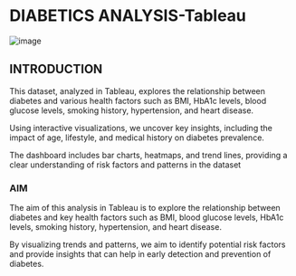# DIABETICS ANALYSIS-Tableau
![image](https://github.com/user-attachments/assets/947df7e6-93ab-4592-afab-64ea1f3e32aa)

## INTRODUCTION

This dataset, analyzed in Tableau, explores the relationship between diabetes and various health factors such as BMI, HbA1c levels, blood glucose levels, smoking history, hypertension, and heart disease. 

Using interactive visualizations, we uncover key insights, including the impact of age, lifestyle, and medical history on diabetes prevalence. 

The dashboard includes bar charts, heatmaps, and trend lines, providing a clear understanding of risk factors and patterns in the dataset


### AIM

The aim of this analysis in Tableau is to explore the relationship between diabetes and key health factors such as BMI, blood glucose levels, HbA1c levels, smoking history, hypertension, and heart disease. 

By visualizing trends and patterns, we aim to identify potential risk factors and provide insights that can help in early detection and prevention of diabetes.
